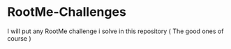 # RootMe-Challenges
I will put any RootMe challenge i solve in this repository ( The good ones of course ) 
